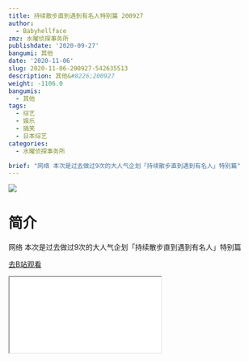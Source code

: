 ```yaml
---
title: 持续散步直到遇到有名人特别篇 200927
author:
  - Babyhellface
zmz: 水曜侦探事务所
publishdate: '2020-09-27'
bangumi: 其他
date: '2020-11-06'
slug: 2020-11-06-200927-542635513
description: 其他&#8226;200927
weight: -1106.0
bangumis:
  - 其他
tags:
  - 综艺
  - 娱乐
  - 搞笑
  - 日本综艺
categories:
  - 水曜侦探事务所

brief: "网络 本次是过去做过9次的大人气企划「持续散步直到遇到有名人」特别篇"
---
```

![](https://raw.githubusercontent.com/tcgriffith/owaraisite/master/static/tmpimg/d90ba7a37da5b5671bb0b625a43b9bdf35e415cb.jpg.480.jpg)
# 简介  
网络
本次是过去做过9次的大人气企划「持续散步直到遇到有名人」特别篇  

[去B站观看](https://www.bilibili.com/video/av542635513/)
<div class ="resp-container"><iframe class="testiframe" src="//player.bilibili.com/player.html?aid=542635513"", scrolling="no", allowfullscreen="true" > </iframe></div> 
